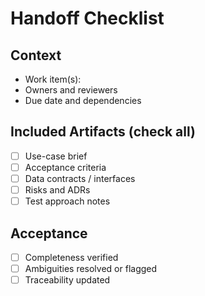 # Handoff Checklist

## Context

- Work item(s): <ids>
- Owners and reviewers
- Due date and dependencies

## Included Artifacts (check all)

- [ ] Use-case brief
- [ ] Acceptance criteria
- [ ] Data contracts / interfaces
- [ ] Risks and ADRs
- [ ] Test approach notes

## Acceptance

- [ ] Completeness verified
- [ ] Ambiguities resolved or flagged
- [ ] Traceability updated
